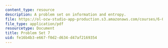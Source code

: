 ```yaml
---
content_type: resource
description: A problem set on information and entropy.
file: https://ol-ocw-studio-app-production.s3.amazonaws.com/courses/6-050j-information-and-entropy-spring-2008/fe16b4b3e667f0d2d634d47af2169354_MIT6_050JS08_ps_07.pdf
file_type: application/pdf
resourcetype: Document
title: Problem Set 7
uid: fe16b4b3-e667-f0d2-d634-d47af2169354
---
```


